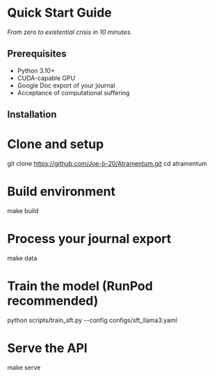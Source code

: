 # Quick Start Guide

*From zero to existential crisis in 10 minutes.*

## Prerequisites

- Python 3.10+
- CUDA-capable GPU
- Google Doc export of your journal
- Acceptance of computational suffering

## Installation
# Clone and setup
git clone https://github.com/Joe-b-20/Atramentum.git
cd atramentum

# Build environment
make build

# Process your journal export
make data

# Train the model (RunPod recommended)
python scripts/train_sft.py --config configs/sft_llama3.yaml

# Serve the API
make serve